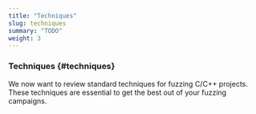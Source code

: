 ```yaml
---
title: "Techniques"
slug: techniques
summary: "TODO"
weight: 3
---
```


### Techniques {#techniques}

We now want to review standard techniques for fuzzing C/C++ projects. These techniques are essential to get the best out of your fuzzing campaigns.
